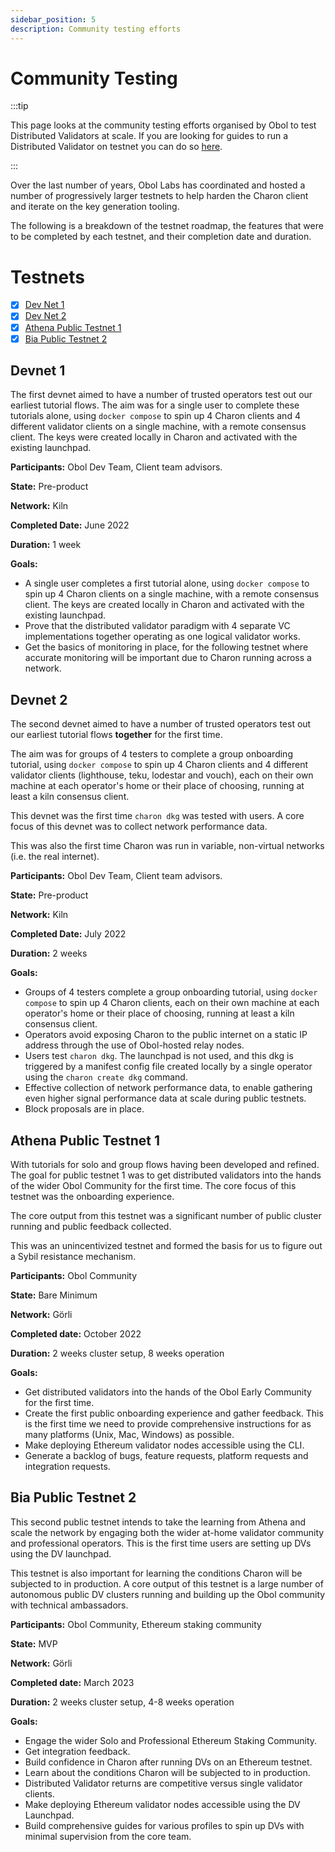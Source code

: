 ```yaml
---
sidebar_position: 5
description: Community testing efforts
---
```


# Community Testing

:::tip

This page looks at the community testing efforts organised by Obol to test Distributed Validators at scale. If you are looking for guides to run a Distributed Validator on testnet you can do so [here](../start/quickstart_overview.md). 

:::

Over the last number of years, Obol Labs has coordinated and hosted a number of progressively larger testnets to help harden the Charon client and iterate on the key generation tooling.

The following is a breakdown of the testnet roadmap, the features that were to be completed by each testnet, and their completion date and duration.

# Testnets

- [x] [Dev Net 1](#devnet-1)
- [x] [Dev Net 2](#devnet-2)
- [x] [Athena Public Testnet 1](#athena-public-testnet-1)
- [x] [Bia Public Testnet 2](#bia-public-testnet-2)

## Devnet 1

The first devnet aimed to have a number of trusted operators test out our earliest tutorial flows. The aim was for a single user to complete these tutorials alone, using `docker compose` to spin up 4 Charon clients and 4 different validator clients on a single machine, with a remote consensus client. The keys were created locally in Charon and activated with the existing launchpad.

**Participants:** Obol Dev Team, Client team advisors.

**State:** Pre-product

**Network:** Kiln

**Completed Date:** June 2022

**Duration:** 1 week

**Goals:**

- A single user completes a first tutorial alone, using `docker compose` to spin up 4 Charon clients on a single machine, with a remote consensus client. The keys are created locally in Charon and activated with the existing launchpad.
- Prove that the distributed validator paradigm with 4 separate VC implementations together operating as one logical validator works.
- Get the basics of monitoring in place, for the following testnet where accurate monitoring will be important due to Charon running across a network.

## Devnet 2

The second devnet aimed to have a number of trusted operators test out our earliest tutorial flows **together** for the first time.

The aim was for groups of 4 testers to complete a group onboarding tutorial, using `docker compose` to spin up 4 Charon clients and 4 different validator clients (lighthouse, teku, lodestar and vouch), each on their own machine at each operator's home or their place of choosing, running at least a kiln consensus client. 

This devnet was the first time `charon dkg` was tested with users. A core focus of this devnet was to collect network performance data.

This was also the first time Charon was run in variable, non-virtual networks (i.e. the real internet).

**Participants:** Obol Dev Team, Client team advisors.

**State:** Pre-product

**Network:** Kiln

**Completed Date:** July 2022

**Duration:** 2 weeks

**Goals:**

- Groups of 4 testers complete a group onboarding tutorial, using `docker compose` to spin up 4 Charon clients, each on their own machine at each operator's home or their place of choosing, running at least a kiln consensus client.
- Operators avoid exposing Charon to the public internet on a static IP address through the use of Obol-hosted relay nodes.
- Users test `charon dkg`. The launchpad is not used, and this dkg is triggered by a manifest config file created locally by a single operator using the `charon create dkg` command.
- Effective collection of network performance data, to enable gathering even higher signal performance data at scale during public testnets.
- Block proposals are in place.

## Athena Public Testnet 1

With tutorials for solo and group flows having been developed and refined. The goal for public testnet 1 was to get distributed validators into the hands of the wider Obol Community for the first time. The core focus of this testnet was the onboarding experience.

The core output from this testnet was a significant number of public cluster running and public feedback collected.

This was an unincentivized testnet and formed the basis for us to figure out a Sybil resistance mechanism.

**Participants:** Obol Community

**State:** Bare Minimum

**Network:** Görli

**Completed date:** October 2022

**Duration:** 2 weeks cluster setup, 8 weeks operation

**Goals:**

- Get distributed validators into the hands of the Obol Early Community for the first time.
- Create the first public onboarding experience and gather feedback. This is the first time we need to provide comprehensive instructions for as many platforms (Unix, Mac, Windows) as possible.
- Make deploying Ethereum validator nodes accessible using the CLI.
- Generate a backlog of bugs, feature requests, platform requests and integration requests.

## Bia Public Testnet 2

This second public testnet intends to take the learning from Athena and scale the network by engaging both the wider at-home validator community and professional operators. This is the first time users are setting up DVs using the DV launchpad.

This testnet is also important for learning the conditions Charon will be subjected to in production. A core output of this testnet is a large number of autonomous public DV clusters running and building up the Obol community with technical ambassadors.

**Participants:** Obol Community, Ethereum staking community

**State:** MVP

**Network:** Görli

**Completed date:** March 2023

**Duration:** 2 weeks cluster setup, 4-8 weeks operation

**Goals:**

- Engage the wider Solo and Professional Ethereum Staking Community.
- Get integration feedback.
- Build confidence in Charon after running DVs on an Ethereum testnet. 
- Learn about the conditions Charon will be subjected to in production.
- Distributed Validator returns are competitive versus single validator clients.
- Make deploying Ethereum validator nodes accessible using the DV Launchpad.
- Build comprehensive guides for various profiles to spin up DVs with minimal supervision from the core team.
